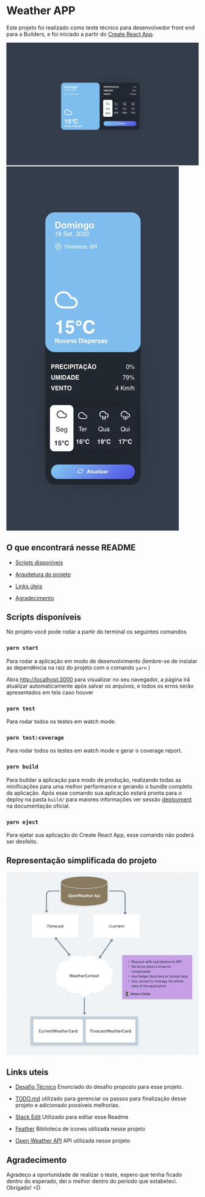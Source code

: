 # Weather APP

  
Este projeto foi realizado como teste técnico para desenvolvedor front end para a Builders, e foi iniciado a partir do [Create React App](https://github.com/facebook/create-react-app).

  
![Projeto weather app Builders](src/assets/images/capa.jpeg)
![Projeto weather app Builders](src/assets/images/capa-mobile.jpeg)

  

## O que encontrará nesse README

  

- [Scripts disponíveis](#scritps)

- [Arquitetura do projeto](#arquitetura)

- [Links úteis](#links-uteis)

- [Agradecimento](#agradecimento)

  

<a  id="scritps"></a>

## Scripts disponíveis

  

No projeto você pode rodar a partir do terminal os seguintes comandos

  

### `yarn start`

  

Para rodar a aplicação em modo de desenvolvimento (lembre-se de instalar as dependência na raiz do projeto com o comando `yarn` )

  

Abra [http://localhost:3000](http://localhost:3000) para visualizar no seu navegador, a página irá atualizar automaticamente após salvar os arquivos, e todos os erros serão apresentados em tela caso houver

### `yarn test`


Para rodar todos os testes em watch mode.

  
### `yarn test:coverage`


Para rodar todos os testes em watch mode e gerar o coverage report.

  
### `yarn build`

  

Para buildar a aplicação para modo de produção, realizando todas as minificações para uma melhor performance e gerando o bundle completo da aplicação. Após esse comando sua aplicação estará pronta para o deploy na pasta `build/` para maiores informações ver sessão [deployment](https://facebook.github.io/create-react-app/docs/deployment) na documentação oficial.

  
  

### `yarn eject`

  

Para ejetar sua aplicação do Create React App, esse comando não poderá ser desfeito.

  

<a  id="arquitetura"></a>

## Representação simplificada do projeto

  

![Arquitetura do projeto weather app](src/assets/images/map-struct.jpeg)

  

<a  id="links-uteis"></a>

## Links uteis

  

- [Desafio Técnico](https://platformbuilders.notion.site/Desafio-8dcf7aa5988041ab8fb1b7df6102d4d0) Enunciado do desafio proposto para esse projeto.
- [TODO.md](https://github.com/MateusPaixao/TODO.md) utilizado para gerenciar os passos para finalização desse projeto e adicionado possíveis melhorias.

- [Stack Edit](https://stackedit.io/) Utilizado para editar esse Readme
- [Feather](https://feathericons.com/) Biblioteca de ícones utilizada nesse projeto
- [Open Weather API](https://openweathermap.org/) API utilizada nesse projeto

  

<a  id="agradecimento"></a>

## Agradecimento

  

Agradeço a oportunidade de realizar o teste, espero que tenha ficado dentro do esperado, dei o melhor dentro do período que estabeleci. Obrigado! =D